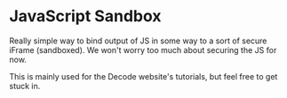 # JavaScript Sandbox

Really simple way to bind output of JS in some way to a sort of secure iFrame (sandboxed). We won't worry too much about securing the JS for now.

This is mainly used for the Decode website's tutorials, but feel free to get stuck in.
